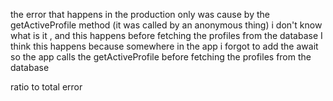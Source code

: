 the error that happens in the production only was cause by the getActiveProfile method (it was called by an anonymous thing)
i don't know what is it , and this happens before fetching the profiles from the database
I think this happens because somewhere in the app i forgot to add the await 
so the app calls the getActiveProfile before fetching the profiles from the database

ratio to total error